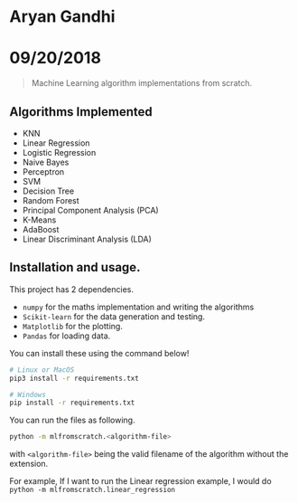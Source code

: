 # Aryan Gandhi 
# 09/20/2018

> Machine Learning algorithm implementations from scratch.


## Algorithms Implemented

- KNN
- Linear Regression
- Logistic Regression
- Naive Bayes
- Perceptron
- SVM
- Decision Tree
- Random Forest
- Principal Component Analysis (PCA)
- K-Means
- AdaBoost
- Linear Discriminant Analysis (LDA)

## Installation and usage.

This project has 2 dependencies.

- `numpy` for the maths implementation and writing the algorithms
- `Scikit-learn` for the data generation and testing.
- `Matplotlib` for the plotting.
- `Pandas` for loading data.



You can install these using the command below!

```sh
# Linux or MacOS
pip3 install -r requirements.txt

# Windows
pip install -r requirements.txt
```

You can run the files as following.

```sh
python -m mlfromscratch.<algorithm-file>
```

with `<algorithm-file>` being the valid filename of the algorithm without the extension.

For example, If I want to run the Linear regression example, I would do 
`python -m mlfromscratch.linear_regression`


